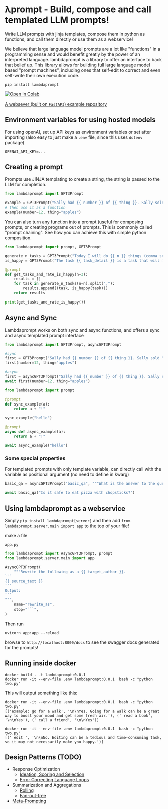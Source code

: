 # λprompt - Build, compose and call templated LLM prompts!

Write LLM prompts with jinja templates, compose them in python as functions, and call them directly or use them as a webservice!

We believe that large language model prompts are a lot like "functions" in a programming sense and would benefit greatly by the power of an interpreted language. lambdaprompt is a library to offer an interface to back that belief up. This library allows for building full large language model based "prompt machines", including ones that self-edit to correct and even self-write their own execution code. 

`pip install lambdaprompt`

[![Open In Colab](https://colab.research.google.com/assets/colab-badge.svg)](https://colab.research.google.com/gist/bluecoconut/410a979d94613ea2aaf29987cf0233bc/sketch-demo.ipynb)

[A websever (built on `FastAPI`) example repository](https://github.com/approximatelabs/example-lambdaprompt-server)

## Environment variables for using hosted models

For using openAI, set up API keys as environment variables or set after importing (also easy to just make a `.env` file, since this uses `dotenv` package)

`OPENAI_API_KEY=...`

## Creating a prompt

Prompts use JINJA templating to create a string, the string is passed to the LLM for completion.

```python
from lambdaprompt import GPT3Prompt

example = GPT3Prompt("Sally had {{ number }} of {{ thing }}. Sally sold ")
# then use it as a function
example(number=12, thing="apples")
```

You can also turn any function into a prompt (useful for composing prompts, or creating programs out of prompts. This is commonly called "prompt chaining". See how you can achieve this with simple python composition.
```python
from lambdaprompt import prompt, GPT3Prompt

generate_n_tasks = GPT3Prompt("Today I will do {{ n }} things (comma separated) [", stop="]")
is_happy = GPT3Prompt("The task {{ task_detail }} is a task that will make me happy? (y/n):")

@prompt
def get_tasks_and_rate_is_happy(n=3):
    results = []
    for task in generate_n_tasks(n=n).split(","):
        results.append((task, is_happy(task)))
    return results

print(get_tasks_and_rate_is_happy())
```

## Async and Sync

Lambdaprompt works on both sync and async functions, and offers a sync and async templated prompt interface

```python
from lambdaprompt import GPT3Prompt, asyncGPT3Prompt

#sync
first = GPT3Prompt("Sally had {{ number }} of {{ thing }}. Sally sold ")
first(number=12, thing="apples")

#async
first = asyncGPT3Prompt("Sally had {{ number }} of {{ thing }}. Sally sold ")
await first(number=12, thing="apples")
```

```python
from lambdaprompt import prompt

@prompt
def sync_example(a):
    return a + "!"

sync_example("hello")

@prompt
async def async_example(a):
    return a + "!"

await async_example("hello")
```

### Some special properties

For templated prompts with only template variable, can directly call with the variable as positional argument (no need to define in kwarg)
```python
basic_qa = asyncGPT3Prompt("basic_qa", """What is the answer to the question [{{ question }}]?""")

await basic_qa("Is it safe to eat pizza with chopsticks?")
```


## Using lambdaprompt as a webservice
Simply `pip install lambdaprompt[server]` and then add `from lambdaprompt.server.main import app` to the top of your file!

make a file

`app.py`
````python
from lambdaprompt import AsyncGPT3Prompt, prompt
from lambdaprompt.server.main import app

AsyncGPT3Prompt(
    """Rewrite the following as a {{ target_author }}. 
```
{{ source_text }}
```
Output:
```
""",
    name="rewrite_as",
    stop="```",
)
````

Then run
```
uvicorn app:app --reload
```

browse to `http://localhost:8000/docs` to see the swagger docs generated for the prompts!

## Running inside docker

```
docker build . -t lambdaprompt:0.0.1
docker run -it --env-file .env lambdaprompt:0.0.1  bash -c "python two.py"
```

This will output something like this:

```
docker run -it --env-file .env lambdaprompt:0.0.1  bash -c "python two.py"
[('example: go for a walk', '\n\nYes. Going for a walk can be a great way to boost your mood and get some fresh air.'), (' read a book', '\n\nYes'), (' call a friend', '\n\nYes')]

docker run -it --env-file .env lambdaprompt:0.0.1  bash -c "python two.py"
[(' edit ', '\n\nNo. Editing can be a tedious and time-consuming task, so it may not necessarily make you happy.')]
```


## Design Patterns (TODO)
- Response Optimization
  - [Ideation, Scoring and Selection](link)
  - [Error Correcting Language Loops](link)
- Summarization and Aggregations
  - [Rolling](link)
  - [Fan-out-tree](link)
- [Meta-Prompting](link)
